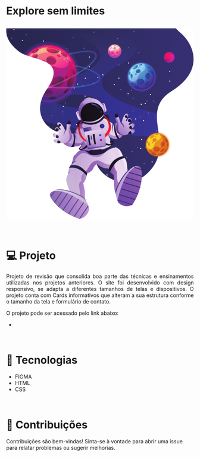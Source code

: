 # Explore sem limites
<h2 align="center">
<img src="./img/img_header.png"> </h2>
<br>

# 💻 Projeto
<p align="justify">
Projeto de revisão que consolida boa parte das técnicas e ensinamentos utilizadas nos projetos anteriores. O site foi desenvolvido com design responsivo, se adapta a diferentes tamanhos de telas e dispositivos. O projeto conta com Cards informativos que alteram a sua estrutura conforme o tamanho da tela e formulário de contato.</p>

O projeto pode ser acessado pelo link abaixo:
<ul>
    <li><a href="https://devaugustow.github.io/rocketseat_explorer/intensivao/explore_sem_limites/index.html" target="_blank" style="color: white;">Explore sem limites</a></p>
</ul>

<br> 

# 🚀 Tecnologias

<ul>
    <li>FIGMA</li>
    <li>HTML</li>
    <li>CSS</li>
</ul>

<br>


# 🤝 Contribuições
 <p align="jistify">Contribuições são bem-vindas! Sinta-se à vontade para abrir uma issue para relatar problemas ou sugerir melhorias.</p>